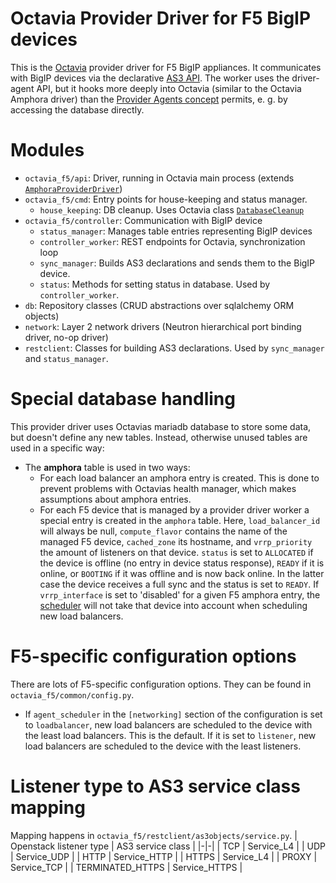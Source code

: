 # Octavia Provider Driver for F5 BigIP devices

This is the [Octavia](https://github.com/sapcc/octavia) provider driver for F5 BigIP appliances.
It communicates with BigIP devices via the declarative [AS3 API](https://clouddocs.f5.com/products/extensions/f5-appsvcs-extension/latest/).
The worker uses the driver-agent API, but it hooks more deeply into Octavia (similar to the Octavia Amphora driver) than the [Provider Agents concept](https://docs.openstack.org/octavia/latest/contributor/guides/providers.html) permits, e.&nbsp;g. by accessing the database directly.


# Modules
- `octavia_f5/api`: Driver, running in Octavia main process (extends [`AmphoraProviderDriver`](https://github.com/sapcc/octavia/blob/stable/stein-m3/octavia/api/drivers/amphora_driver/driver.py#L42))
- `octavia_f5/cmd`: Entry points for house-keeping and status manager.
  - `house_keeping`: DB cleanup. Uses Octavia class [`DatabaseCleanup`](https://github.com/sapcc/octavia/blob/stable/stein-m3/octavia/controller/housekeeping/house_keeping.py#L80)
- `octavia_f5/controller`: Communication with BigIP device
  - `status_manager`: Manages table entries representing BigIP devices
  - `controller_worker`: REST endpoints for Octavia, synchronization loop
  - `sync_manager`: Builds AS3 declarations and sends them to the BigIP device.
  - `status`: Methods for setting status in database. Used by `controller_worker`.
- `db`: Repository classes (CRUD abstractions over sqlalchemy ORM objects)
- `network`: Layer 2 network drivers (Neutron hierarchical port binding driver, no-op driver)
- `restclient`: Classes for building AS3 declarations. Used by `sync_manager` and `status_manager`.

# Special database handling
This provider driver uses Octavias mariadb database to store some data, but doesn't define any new tables.
Instead, otherwise unused tables are used in a specific way:
- The **amphora** table is used in two ways:
  - For each load balancer an amphora entry is created. This is done to prevent problems with Octavias health manager, which makes assumptions about amphora entries.
  - For each F5 device that is managed by a provider driver worker a special entry is created in the `amphora` table. Here, `load_balancer_id` will always be null, `compute_flavor` contains the name of the managed F5 device, `cached_zone` its hostname, and `vrrp_priority` the amount of listeners on that device.
	`status` is set to `ALLOCATED` if the device is offline (no entry in device status response), `READY` if it is online, or `BOOTING` if it was offline and is now back online. In the latter case the device receives a full sync and the status is set to `READY`.
    If `vrrp_interface` is set to 'disabled' for a given F5 amphora entry, the [scheduler](./octavia_f5/db/scheduler.py#L53) will not take that device into account when scheduling new load balancers.

# F5-specific configuration options
There are lots of F5-specific configuration options. They can be found in `octavia_f5/common/config.py`.
- If `agent_scheduler` in the `[networking]` section of the configuration is set to `loadbalancer`, new load balancers are scheduled to the device with the least load balancers. This is the default. If it is set to `listener`, new load balancers are scheduled to the device with the least listeners.

# Listener type to AS3 service class mapping
Mapping happens in `octavia_f5/restclient/as3objects/service.py`.
| Openstack listener type | AS3 service class |
|-|-|
| TCP | Service_L4 |
| UDP | Service_UDP |
| HTTP | Service_HTTP |
| HTTPS | Service_L4 |
| PROXY | Service_TCP |
| TERMINATED_HTTPS | Service_HTTPS |
